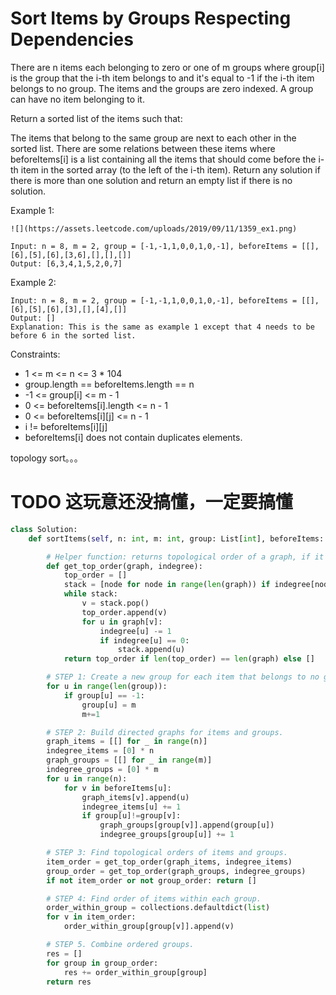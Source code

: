 # Sort Items by Groups Respecting Dependencies

There are n items each belonging to zero or one of m groups where group[i] is the group that the i-th item belongs to and it's equal to -1 if the i-th item belongs to no group. The items and the groups are zero indexed. A group can have no item belonging to it.

Return a sorted list of the items such that:

The items that belong to the same group are next to each other in the sorted list.
There are some relations between these items where beforeItems[i] is a list containing all the items that should come before the i-th item in the sorted array (to the left of the i-th item).
Return any solution if there is more than one solution and return an empty list if there is no solution.

Example 1:
```
![](https://assets.leetcode.com/uploads/2019/09/11/1359_ex1.png)

Input: n = 8, m = 2, group = [-1,-1,1,0,0,1,0,-1], beforeItems = [[],[6],[5],[6],[3,6],[],[],[]]
Output: [6,3,4,1,5,2,0,7]
```

Example 2:

```
Input: n = 8, m = 2, group = [-1,-1,1,0,0,1,0,-1], beforeItems = [[],[6],[5],[6],[3],[],[4],[]]
Output: []
Explanation: This is the same as example 1 except that 4 needs to be before 6 in the sorted list.
```

Constraints:

- 1 <= m <= n <= 3 * 104
- group.length == beforeItems.length == n
- -1 <= group[i] <= m - 1
- 0 <= beforeItems[i].length <= n - 1
- 0 <= beforeItems[i][j] <= n - 1
- i != beforeItems[i][j]
- beforeItems[i] does not contain duplicates elements.

topology sort。。。
# TODO 这玩意还没搞懂，一定要搞懂

```python
class Solution:
    def sortItems(self, n: int, m: int, group: List[int], beforeItems: List[List[int]]) -> List[int]:

        # Helper function: returns topological order of a graph, if it exists.
        def get_top_order(graph, indegree):
            top_order = []
            stack = [node for node in range(len(graph)) if indegree[node] == 0]
            while stack:
                v = stack.pop()
                top_order.append(v)
                for u in graph[v]:
                    indegree[u] -= 1
                    if indegree[u] == 0:
                        stack.append(u)
            return top_order if len(top_order) == len(graph) else []

        # STEP 1: Create a new group for each item that belongs to no group. 
        for u in range(len(group)):
            if group[u] == -1:
                group[u] = m
                m+=1

        # STEP 2: Build directed graphs for items and groups.
        graph_items = [[] for _ in range(n)]
        indegree_items = [0] * n
        graph_groups = [[] for _ in range(m)]
        indegree_groups = [0] * m        
        for u in range(n):
            for v in beforeItems[u]:                
                graph_items[v].append(u)
                indegree_items[u] += 1
                if group[u]!=group[v]:
                    graph_groups[group[v]].append(group[u])
                    indegree_groups[group[u]] += 1                    

        # STEP 3: Find topological orders of items and groups.
        item_order = get_top_order(graph_items, indegree_items)
        group_order = get_top_order(graph_groups, indegree_groups)
        if not item_order or not group_order: return []

        # STEP 4: Find order of items within each group.
        order_within_group = collections.defaultdict(list)
        for v in item_order:
            order_within_group[group[v]].append(v)

        # STEP 5. Combine ordered groups.
        res = []
        for group in group_order:
            res += order_within_group[group]
        return res
```